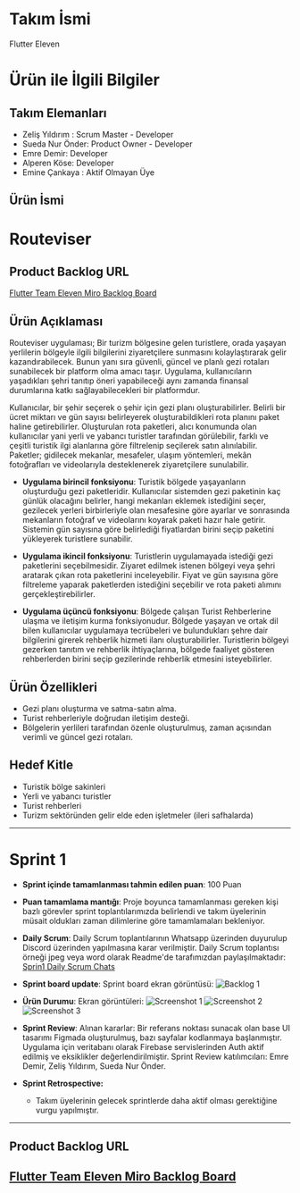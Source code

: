 # **Takım İsmi**

Flutter Eleven

# Ürün ile İlgili Bilgiler

## Takım Elemanları
- Zeliş Yıldırım : Scrum Master - Developer
- Sueda Nur Önder: Product Owner - Developer
- Emre Demir: Developer
- Alperen Köse: Developer
- Emine Çankaya : Aktif Olmayan Üye
## Ürün İsmi

# Routeviser

## Product Backlog URL

[Flutter Team Eleven Miro Backlog Board](https://miro.com/app/board/uXjVM9sDRfM=/)

## Ürün Açıklaması

Routeviser uygulaması; Bir turizm bölgesine gelen turistlere, orada yaşayan yerlilerin bölgeyle ilgili bilgilerini ziyaretçilere sunmasını kolaylaştırarak gelir kazandırabilecek. Bunun yanı sıra güvenli, güncel ve planlı gezi rotaları sunabilecek bir platform olma amacı taşır. Uygulama, kullanıcıların yaşadıkları şehri tanıtıp öneri yapabileceği aynı zamanda finansal durumlarına katkı sağlayabilecekleri bir platformdur.

Kullanıcılar, bir şehir seçerek o şehir için gezi planı oluşturabilirler. Belirli bir ücret miktarı ve gün sayısı belirleyerek oluşturabildikleri rota planını paket haline getirebilirler. Oluşturulan rota paketleri, alıcı konumunda olan kullanıcılar yani yerli ve yabancı turistler tarafından görülebilir, farklı ve çeşitli turistik ilgi alanlarına göre filtrelenip seçilerek satın alınılabilir. Paketler; gidilecek mekanlar, mesafeler, ulaşım yöntemleri, mekân fotoğrafları ve videolarıyla desteklenerek ziyaretçilere sunulabilir.

- **Uygulama birincil fonksiyonu**: Turistik bölgede yaşayanların oluşturduğu gezi paketleridir. Kullanıcılar sistemden gezi paketinin kaç günlük olacağını belirler, hangi mekanları eklemek istediğini seçer, gezilecek yerleri birbirleriyle olan mesafesine göre ayarlar ve sonrasında mekanların fotoğraf ve videolarını koyarak paketi hazır hale getirir. Sistemin gün sayısına göre belirlediği fiyatlardan birini seçip paketini yükleyerek turistlere sunabilir.

- **Uygulama ikincil fonksiyonu**: Turistlerin uygulamayada istediği gezi paketlerini seçebilmesidir. Ziyaret edilmek istenen bölgeyi veya şehri aratarak çıkan rota paketlerini inceleyebilir. Fiyat ve gün sayısına göre filtreleme yaparak paketlerden istediğini seçebilir ve rota paketi alımını gerçekleştirebilirler.

- **Uygulama üçüncü fonksiyonu**: Bölgede çalışan Turist Rehberlerine ulaşma ve iletişim kurma fonksiyonudur. Bölgede yaşayan ve ortak dil bilen kullanıcılar uygulamaya tecrübeleri ve bulundukları şehre dair bilgilerini girerek rehberlik hizmeti ilanı oluşturabilirler. Turistlerin bölgeyi gezerken tanıtım ve rehberlik ihtiyaçlarına, bölgede faaliyet gösteren rehberlerden birini seçip gezilerinde rehberlik etmesini isteyebilirler.

## Ürün Özellikleri

- Gezi planı oluşturma ve satma-satın alma. 
- Turist rehberleriyle doğrudan iletişim desteği.
- Bölgelerin yerlileri tarafından özenle oluşturulmuş, zaman açısından verimli ve güncel gezi rotaları.

## Hedef Kitle

- Turistik bölge sakinleri
- Yerli ve yabancı turistler
- Turist rehberleri
- Turizm sektöründen gelir elde eden işletmeler (ileri safhalarda)

---

# Sprint 1

- **Sprint içinde tamamlanması tahmin edilen puan**: 100 Puan

- **Puan tamamlama mantığı**: Proje boyunca tamamlanması gereken kişi bazlı görevler sprint toplantılarımızda belirlendi ve takım üyelerinin müsait oldukları zaman dilimlerine göre tamamlamaları bekleniyor.

- **Daily Scrum**: Daily Scrum toplantılarının Whatsapp üzerinden duyurulup Discord üzerinden yapılmasına karar verilmiştir. Daily Scrum toplantısı örneği jpeg veya word olarak Readme'de tarafımızdan paylaşılmaktadır: [Sprin1 Daily Scrum Chats](https://docs.google.com/document/d/1OaLvPVnCO9q7G5xkwcPCP1RPMeWVIfgRKQ4q4lsm6Wg/)

- **Sprint board update**: Sprint board ekran görüntüsü: 
  ![Backlog 1](https://github.com/itsdemiremre/GoogleOUA-F11-Bootcamp2023/blob/main/ProjectManagement/Sprint1Documents/backlog1.png)

- **Ürün Durumu**: Ekran görüntüleri:
  ![Screenshot 1](https://github.com/itsdemiremre/GoogleOUA-F11-Bootcamp2023/blob/main/ProjectManagement/Sprint1Documents/product1.png)
  ![Screenshot 2](https://github.com/itsdemiremre/GoogleOUA-F11-Bootcamp2023/blob/main/ProjectManagement/Sprint1Documents/product2.png)
  ![Screenshot 3](https://github.com/itsdemiremre/GoogleOUA-F11-Bootcamp2023/blob/main/ProjectManagement/Sprint1Documents/product3.png)
  
- **Sprint Review**: 
Alınan kararlar: Bir referans noktası sunacak olan base UI tasarımı Figmada oluşturulmuş, bazı sayfalar kodlanmaya başlanmıştır. Uygulama için veritabanı olarak Firebase servislerinden Auth aktif edilmiş ve eksiklikler değerlendirilmiştir. Sprint Review katılımcıları: Emre Demir, Zeliş Yıldırım, Sueda Nur Önder.

- **Sprint Retrospective:**
  - Takım üyelerinin gelecek sprintlerde daha aktif olması gerektiğine vurgu yapılmıştır.

---

## Product Backlog URL
[Flutter Team Eleven Miro Backlog Board](https://miro.com/app/board/uXjVM9sDRfM=/)
---
